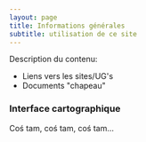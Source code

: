 ```yaml
---
layout: page
title: Informations générales
subtitle: utilisation de ce site
---
```


Description du contenu:

- Liens vers les sites/UG's
- Documents "chapeau"


### Interface cartographique

Coś tam, coś tam, coś tam...
